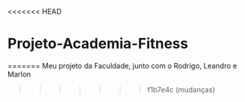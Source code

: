 <<<<<<< HEAD
# Projeto-Academia-Fitness
=======
Meu projeto da Faculdade, junto com o Rodrigo, Leandro e Marlon
>>>>>>> f1b7e4c (mudanças)
